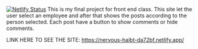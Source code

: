 [![Netlify Status](https://api.netlify.com/api/v1/badges/0986d659-aee9-4af1-9276-605a4fa2e41e/deploy-status)](https://app.netlify.com/sites/nervous-haibt-da72bf/deploys)
This is my final project for front end class. 
This site let the user select an employee and after that shows the posts according to the person selected. Each post have a button to show comments or hide comments. 

LINK HERE TO SEE THE SITE: https://nervous-haibt-da72bf.netlify.app/
